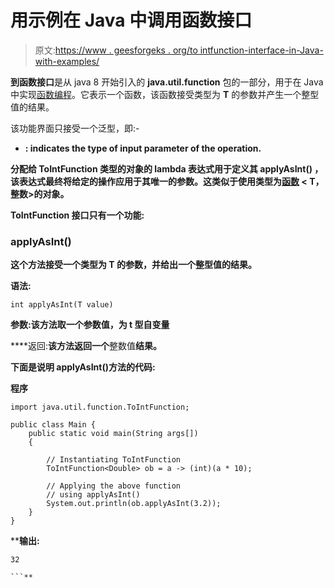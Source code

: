 # 用示例在 Java 中调用函数接口

> 原文:[https://www . geesforgeks . org/to intfunction-interface-in-Java-with-examples/](https://www.geeksforgeeks.org/tointfunction-interface-in-java-with-examples/)

**到函数接口**是从 java 8 开始引入的 **java.util.function** 包的一部分，用于在 Java 中实现[函数编程](https://www.geeksforgeeks.org/functional-programming-paradigm/)。它表示一个函数，该函数接受类型为 **T** 的参数并产生一个整型值的结果。

该功能界面只接受一个泛型，即:-

*   **: indicates the type of input parameter of the operation.**

**分配给 ToIntFunction 类型的对象的 lambda 表达式用于定义其 **applyAsInt()** ，该表达式最终将给定的操作应用于其唯一的参数。这类似于使用类型为[函数](https://www.geeksforgeeks.org/function-interface-in-java-with-examples/) < T，整数>的对象。**

**ToIntFunction 接口只有一个功能:**

### **applyAsInt()**

**这个方法接受一个类型为 T 的参数，并给出一个整型值的结果。**

****语法:****

```
int applyAsInt(T value)
```

****参数:**该方法取一个参数**值**，为 t 型自变量**

****返回:**该方法返回一个**整数值**结果。**

**下面是说明 applyAsInt()方法的代码:**

****程序****

```
import java.util.function.ToIntFunction;

public class Main {
    public static void main(String args[])
    {

        // Instantiating ToIntFunction
        ToIntFunction<Double> ob = a -> (int)(a * 10);

        // Applying the above function
        // using applyAsInt()
        System.out.println(ob.applyAsInt(3.2));
    }
}
```

****输出:**

```
32

```**